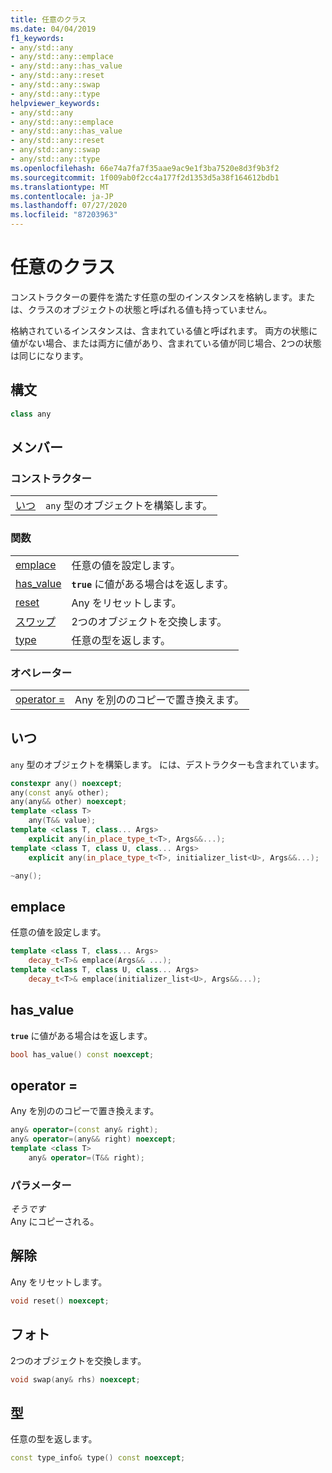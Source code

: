 ```yaml
---
title: 任意のクラス
ms.date: 04/04/2019
f1_keywords:
- any/std::any
- any/std::any::emplace
- any/std::any::has_value
- any/std::any::reset
- any/std::any::swap
- any/std::any::type
helpviewer_keywords:
- any/std::any
- any/std::any::emplace
- any/std::any::has_value
- any/std::any::reset
- any/std::any::swap
- any/std::any::type
ms.openlocfilehash: 66e74a7fa7f35aae9ac9e1f3ba7520e8d3f9b3f2
ms.sourcegitcommit: 1f009ab0f2cc4a177f2d1353d5a38f164612bdb1
ms.translationtype: MT
ms.contentlocale: ja-JP
ms.lasthandoff: 07/27/2020
ms.locfileid: "87203963"
---
```

# <a name="any-class"></a>任意のクラス

コンストラクターの要件を満たす任意の型のインスタンスを格納します。または、クラスのオブジェクトの状態と呼ばれる値も持っていません。

格納されているインスタンスは、含まれている値と呼ばれます。 両方の状態に値がない場合、または両方に値があり、含まれている値が同じ場合、2つの状態は同じになります。

## <a name="syntax"></a>構文

```cpp
class any
```

## <a name="members"></a>メンバー

### <a name="constructors"></a>コンストラクター

|||
|-|-|
|[いつ](#any)|`any` 型のオブジェクトを構築します。|

### <a name="functions"></a>関数

|||
|-|-|
|[emplace](#emplace)|任意の値を設定します。|
|[has_value](#has_value)|**`true`** に値がある場合はを返します。|
|[reset](#reset)|Any をリセットします。|
|[スワップ](#swap)|2つのオブジェクトを交換します。|
|[type](#type)|任意の型を返します。|

### <a name="operators"></a>オペレーター

|||
|-|-|
|[operator =](#op_eq)|Any を別ののコピーで置き換えます。|

## <a name="any"></a><a name="any"></a>いつ

`any` 型のオブジェクトを構築します。 には、デストラクターも含まれています。

```cpp
constexpr any() noexcept;
any(const any& other);
any(any&& other) noexcept;
template <class T>
    any(T&& value);
template <class T, class... Args>
    explicit any(in_place_type_t<T>, Args&&...);
template <class T, class U, class... Args>
    explicit any(in_place_type_t<T>, initializer_list<U>, Args&&...);

~any();
```

## <a name="emplace"></a><a name="emplace"></a>emplace

任意の値を設定します。

```cpp
template <class T, class... Args>
    decay_t<T>& emplace(Args&& ...);
template <class T, class U, class... Args>
    decay_t<T>& emplace(initializer_list<U>, Args&&...);
```

## <a name="has_value"></a><a name="has_value"></a>has_value

**`true`** に値がある場合はを返します。

```cpp
bool has_value() const noexcept;
```

## <a name="operator"></a><a name="op_eq"></a>operator =

Any を別ののコピーで置き換えます。

```cpp
any& operator=(const any& right);
any& operator=(any&& right) noexcept;
template <class T>
    any& operator=(T&& right);
```

### <a name="parameters"></a>パラメーター

*そうです*\
Any にコピーされる。

## <a name="reset"></a><a name="reset"></a>解除

Any をリセットします。

```cpp
void reset() noexcept;
```

## <a name="swap"></a><a name="swap"></a>フォト

2つのオブジェクトを交換します。

```cpp
void swap(any& rhs) noexcept;
```

## <a name="type"></a><a name="type"></a> 型

任意の型を返します。

```cpp
const type_info& type() const noexcept;
```
